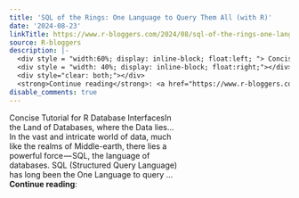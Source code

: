 ```yaml
---
title: 'SQL of the Rings: One Language to Query Them All (with R)'
date: '2024-08-23'
linkTitle: https://www.r-bloggers.com/2024/08/sql-of-the-rings-one-language-to-query-them-all-with-r/
source: R-bloggers
description: |-
  <div style = "width:60%; display: inline-block; float:left; "> Concise Tutorial for R Database InterfacesIn the Land of Databases, where the Data lies…In the vast and intricate world of data, much like the realms of Middle-earth, there lies a powerful force — SQL, the language of databases. SQL (Structured Query Language) has long been the One Language to query ...</div>
  <div style = "width: 40%; display: inline-block; float:right;"></div>
  <div style="clear: both;"></div>
  <strong>Continue reading</strong>: <a href="https://www.r-bloggers.com/2024/08/sql-of-the-rings-one-language-to-query-them-al ...
disable_comments: true
---
```

<div style = "width:60%; display: inline-block; float:left; "> Concise Tutorial for R Database InterfacesIn the Land of Databases, where the Data lies…In the vast and intricate world of data, much like the realms of Middle-earth, there lies a powerful force — SQL, the language of databases. SQL (Structured Query Language) has long been the One Language to query ...</div>
<div style = "width: 40%; display: inline-block; float:right;"></div>
<div style="clear: both;"></div>
<strong>Continue reading</strong>: <a href="https://www.r-bloggers.com/2024/08/sql-of-the-rings-one-language-to-query-them-al ...